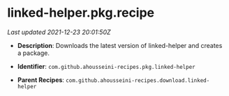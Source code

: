 # linked-helper.pkg.recipe

_Last updated 2021-12-23 20:01:50Z_

- **Description**: Downloads the latest version of linked-helper and creates a package.

- **Identifier**: `com.github.ahousseini-recipes.pkg.linked-helper`

- **Parent Recipes**: `com.github.ahousseini-recipes.download.linked-helper`
